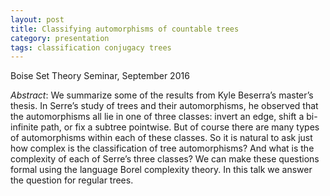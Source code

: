```yaml
---
layout: post
title: Classifying automorphisms of countable trees
category: presentation
tags: classification conjugacy trees
---
```

Boise Set Theory Seminar, September 2016<!--more-->

*Abstract*: We summarize some of the results from Kyle Beserra’s master’s thesis. In Serre’s study of trees and their automorphisms, he observed that the automorphisms all lie in one of three classes: invert an edge, shift a bi-infinite path, or fix a subtree pointwise. But of course there are many types of automorphisms within each of these classes. So it is natural to ask just how complex is the classification of tree automorphisms? And what is the complexity of each of Serre’s three classes? We can make these questions formal using the language Borel complexity theory. In this talk we answer the question for regular trees.
